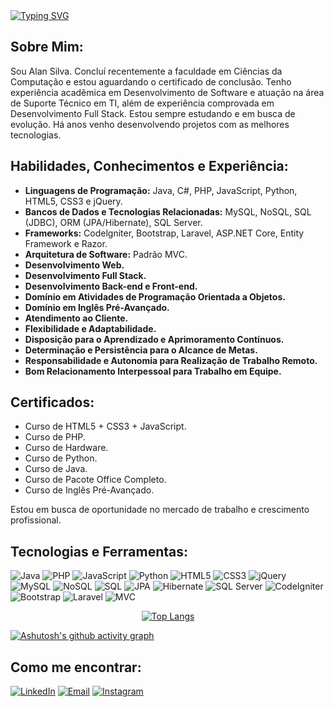 <a href="https://www.linkedin.com/in/alan-martins-b83639316/" rel="nofollow">
    <img src="https://readme-typing-svg.demolab.com/?lines=Ol%C3%A1,+Bem-Vindo+ao+Meu+Perfil+do+GitHub!;Eu+sou+Alan+Silva,+um+Desenvolvedor+Full+Stack.&amp;center=true&amp;duration=3000&amp;pause=200&amp;color=03BB85&amp;width=1000&amp;height=50&amp;size=30&amp;font=Kanit" alt="Typing SVG" style="max-width: 100%;">
</a>

## Sobre Mim:

Sou Alan Silva.
Concluí recentemente a faculdade em Ciências da Computação e estou aguardando o certificado de conclusão.
Tenho experiência acadêmica em Desenvolvimento de Software e atuação na área de Suporte Técnico em TI, além de experiência comprovada em Desenvolvimento Full Stack. Estou sempre estudando e em busca de evolução. Há anos venho desenvolvendo projetos com as melhores tecnologias.

## Habilidades, Conhecimentos e Experiência:

- **Linguagens de Programação:** Java, C#, PHP, JavaScript, Python, HTML5, CSS3 e jQuery.
- **Bancos de Dados e Tecnologias Relacionadas:** MySQL, NoSQL, SQL (JDBC), ORM (JPA/Hibernate), SQL Server.
- **Frameworks:** Codelgniter, Bootstrap, Laravel, ASP.NET Core, Entity Framework e Razor.
- **Arquitetura de Software:** Padrão MVC.
- **Desenvolvimento Web.**
- **Desenvolvimento Full Stack.**
- **Desenvolvimento Back-end e Front-end.**
- **Domínio em Atividades de Programação Orientada a Objetos.**
- **Domínio em Inglês Pré-Avançado.**
- **Atendimento ao Cliente.**
- **Flexibilidade e Adaptabilidade.**
- **Disposição para o Aprendizado e Aprimoramento Contínuos.**
- **Determinação e Persistência para o Alcance de Metas.**
- **Responsabilidade e Autonomia para Realização de Trabalho Remoto.**
- **Bom Relacionamento Interpessoal para Trabalho em Equipe.**

## Certificados:

- Curso de HTML5 + CSS3 + JavaScript.
- Curso de PHP.
- Curso de Hardware.
- Curso de Python.
- Curso de Java.
- Curso de Pacote Office Completo.
- Curso de Inglês Pré-Avançado.

Estou em busca de oportunidade no mercado de trabalho e crescimento profissional.

## Tecnologias e Ferramentas:

![Java](https://img.shields.io/badge/Java-ED8B00?style=for-the-badge&logo=java&logoColor=white)
![PHP](https://img.shields.io/badge/PHP-777BB4?style=for-the-badge&logo=php&logoColor=white)
![JavaScript](https://img.shields.io/badge/JavaScript-F7DF1E?style=for-the-badge&logo=javascript&logoColor=black)
![Python](https://img.shields.io/badge/Python-3776AB?style=for-the-badge&logo=python&logoColor=white)
![HTML5](https://img.shields.io/badge/HTML5-E34F26?style=for-the-badge&logo=html5&logoColor=white)
![CSS3](https://img.shields.io/badge/CSS3-1572B6?style=for-the-badge&logo=css3&logoColor=white)
![jQuery](https://img.shields.io/badge/jQuery-0769AD?style=for-the-badge&logo=jquery&logoColor=white)
![MySQL](https://img.shields.io/badge/MySQL-00000F?style=for-the-badge&logo=mysql&logoColor=white)
![NoSQL](https://img.shields.io/badge/NoSQL-4A8B9D?style=for-the-badge&logo=nosql&logoColor=white)
![SQL](https://img.shields.io/badge/SQL-4479A1?style=for-the-badge&logo=sql&logoColor=white)
![JPA](https://img.shields.io/badge/JPA-007396?style=for-the-badge&logo=java&logoColor=white)
![Hibernate](https://img.shields.io/badge/Hibernate-59666C?style=for-the-badge&logo=hibernate&logoColor=white)
![SQL Server](https://img.shields.io/badge/SQL%20Server-CC2927?style=for-the-badge&logo=microsoft-sql-server&logoColor=white)
![CodeIgniter](https://img.shields.io/badge/CodeIgniter-EF4223?style=for-the-badge&logo=codeigniter&logoColor=white)
![Bootstrap](https://img.shields.io/badge/Bootstrap-563D7C?style=for-the-badge&logo=bootstrap&logoColor=white)
![Laravel](https://img.shields.io/badge/Laravel-FF2D20?style=for-the-badge&logo=laravel&logoColor=white)
![MVC](https://img.shields.io/badge/MVC-4479A1?style=for-the-badge&logo=mvc&logoColor=white)

<div align="center" dir="auto">
    <a target="_blank" rel="noopener noreferrer nofollow" href="https://github.com/AlanSilva666">
        <img src="https://github-readme-stats.vercel.app/api/top-langs/?username=AlanSilva666&amp;text_color=FFFFFF&amp;title_color=FFFFFF&amp;hide_border=true&amp;layout=pie&amp;bg_color=0d1117&amp;custom_title=Linguagens%20mais%20usadas" alt="Top Langs" style="max-width: 100%;">
    </a>
</div>

[![Ashutosh's github activity graph](https://github-readme-activity-graph.vercel.app/graph?username=AlanSilva666&custom_title=Histórico%20de%20Commits&bg_color=0d1117&color=FFFFFF&line=FFFFFF&point=00FF00&hide_border=true)](https://github.com/AlanSilva666/github-readme-activity-graph)

## Como me encontrar:

<p align="left">
  <a href="https://www.linkedin.com/in/alan-martins-b83639316/" rel="nofollow"><img src="https://img.shields.io/badge/LinkedIn-0077B5?style=for-the-badge&logo=linkedin&logoColor=white" alt="LinkedIn"></a>
  <a href="mailto:alan_alfenas2010@live.com"><img src="https://camo.githubusercontent.com/f7127b0e4bc56188991270f875d7602019213ce6dd1ccaf783760844b1e44a41/68747470733a2f2f696d672e736869656c64732e696f2f62616467652f4d6963726f736f66745f4f75746c6f6f6b2d3030373844343f7374796c653d666f722d7468652d6261646765266c6f676f3d6d6963726f736f66742d6f75746c6f6f6b266c6f676f436f6c6f723d7768697465" alt="Email" data-canonical-src="https://img.shields.io/badge/Microsoft_Outlook-0078D4?style=for-the-badge&amp;logo=microsoft-outlook&amp;logoColor=white" style="max-width: 100%;"></a>
  <a href="https://www.instagram.com/alan_martins0/" rel="nofollow"><img src="https://img.shields.io/badge/Instagram-E4405F?style=for-the-badge&logo=instagram&logoColor=white" alt="Instagram"></a>
</p>
